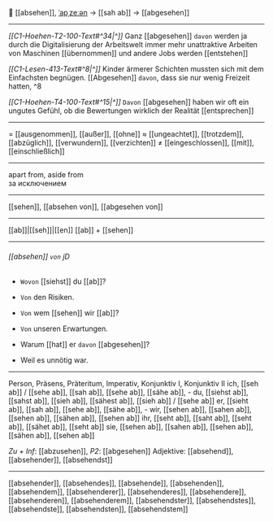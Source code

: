 🧐 [[absehen]], [ˈapˌzeːən](https://youglish.com/pronounce/absehen/german) → [[sah ab]] → [[abgesehen]]

---
*[[C1-Hoehen-T2-100-Text#^34|^]]* Ganz [[abgesehen]] `davon` werden ja durch die Digitalisierung der Arbeitswelt immer mehr unattraktive Arbeiten von Maschinen [[übernommen]] und andere Jobs werden [[entstehen]]

*[[C1-Lesen-413-Text#^8|^]]* Kinder ärmerer Schichten mussten sich mit dem Einfachsten begnügen. [[Abgesehen]] `davon`, dass sie nur wenig Freizeit hatten, ^8


*[[C1-Hoehen-T4-100-Text#^15|^]]* `Davon` [[abgesehen]] haben wir oft ein ungutes Gefühl, ob die Bewertungen wirklich der Realität [[entsprechen]]

---
= [[ausgenommen]], [[außer]], [[ohne]]
≈ [[ungeachtet]], [[trotzdem]], [[abzüglich]], [[verwundern]], [[verzichten]]
≠ [[eingeschlossen]], [[mit]], [[einschließlich]]

---
apart from, aside from  
за исключением

---
[[sehen]], [[absehen von]], [[abgesehen von]]

---
[[ab]]|[[seh]]|[[en]]
[[ab]] + [[sehen]]


---
###### [[absehen]] `von` jD
- `Wovon` [[siehst]] du [[ab]]?
- `Von` den Risiken.

- `Von` wem [[sehen]] wir [[ab]]?
- `Von` unseren Erwartungen.

- Warum [[hat]] er `davon` [[abgesehen]]?
- Weil es unnötig war.

---
Person, Präsens, Präteritum, Imperativ, Konjunktiv I, Konjunktiv II
ich, [[seh ab]] / [[sehe ab]], [[sah ab]], [[sehe ab]], [[sähe ab]], -
du, [[siehst ab]], [[sahst ab]], [[sieh ab]], [[sähest ab]], [[sieh ab]] / [[sehe ab]]
er, [[sieht ab]], [[sah ab]], [[sehe ab]], [[sähe ab]], -
wir, [[sehen ab]], [[sahen ab]], [[sehen ab]], [[sähen ab]], [[sehen ab]]
ihr, [[seht ab]], [[saht ab]], [[seht ab]], [[sähet ab]], [[seht ab]]
sie, [[sehen ab]], [[sahen ab]], [[sehen ab]], [[sähen ab]], [[sehen ab]]

*Zu + Inf*: [[abzusehen]], *P2*: [[abgesehen]]
Adjektive: [[absehend]], [[absehender]], [[absehendst]]

---
[[absehender]], [[absehendes]], [[absehende]], [[absehenden]], [[absehendem]], [[absehenderer]], [[absehenderes]], [[absehendere]], [[absehenderen]], [[absehenderem]], [[absehendster]], [[absehendstes]], [[absehendste]], [[absehendsten]], [[absehendstem]]